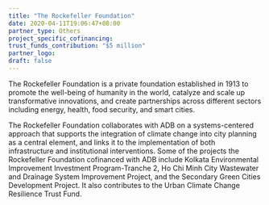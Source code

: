 ```yaml
---
title: "The Rockefeller Foundation"
date: 2020-04-11T19:06:47+08:00
partner_type: Others
project_specific_cofinancing:
trust_funds_contribution: "$5 million"
partner_logo:
draft: false
---
```


The Rockefeller Foundation is a private foundation established in 1913 to promote the well-being of humanity in the world, catalyze and scale up transformative innovations, and create partnerships across different sectors including energy, health, food security, and smart cities. 

The Rockefeller Foundation collaborates with ADB on a systems-centered approach that supports the integration of climate change into city planning as a central element, and links it to the implementation of both infrastructure and institutional interventions. Some of the projects the Rockefeller Foundation cofinanced with ADB include Kolkata Environmental Improvement Investment Program-Tranche 2, Ho Chi Minh City Wastewater and Drainage System Improvement Project, and the Secondary Green Cities Development Project. It also contributes to the Urban Climate Change Resilience Trust Fund. 
